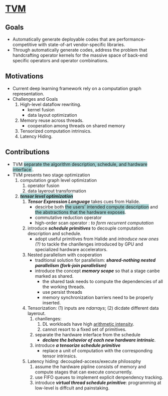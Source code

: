 # [TVM](https://tvm.ai/about)

## Goals

* Automatically generate deployable codes that are performance-competitive with state-of-art vendor-specific libraries.
* Through automatically generate codes, address the problem that handcrafting operator kernels for the massive space of back-end specific operators and operator combinations.

## Motivations

- Current deep learning framework rely on a computation graph representation.
- Challenges and Goals 
  1. High-level dataflow rewriting.
      * kernel fusion
      * data layout optimization
  2. Memory reuse across threads.
      * cooperation among threads on shared memory
  3. Tensorized computation intrinsics.
  4. Latency Hiding.

## Contributions

- TVM <span style="background-color:#A3D1D1;"> separate the algorithm description, schedule, and hardware interface </span>.
- TVM presents two stage optimization
  1. computation graph level optimization
      1. operator fusion
      1. data layerout transformation
  1. <span style="background-color:#A3D1D1;"> _**tensor level optimization**_ </span>
      1. _**Tensor Expression Language**_ takes cues from Halide.
          * descirbe both  <span style="background-color:#A3D1D1;">the users' intended compute description</span> and <span style="background-color:#A3D1D1;">the abstractions that the hardware exposes</span>.
          * commutative reduction operator
          * high-order scan operator : _to form recurrent computation_
      2. introduce _**schedule primitives**_ to decouple computation description and schedule.
          * adopt useful primitives from Halide and _introduce new ones (?)_ to tackle the chanllenges introduced by GPU and specialized hardware accelerators.
      3. Nested parallelism with cooperation
          * traditional solution for parallelism: _**shared-nothing nested parallelism (fork-join parallelism)**_
          * introduce the concept _**memory scope**_ so that a stage canbe marked as shared.
            *  the shared task needs to compute the dependencies of all the working threads.
            *  use persist threads
            *  memory synchronization barriers need to be properly inserted.
      4. Tensorization: (1) inputs are *ndarrays*; (2) dicdate different data layerout.
          1. chanllenges: 
              1. DL workloads have high [arithmetic intensity](https://en.wikipedia.org/wiki/Roofline_model#Arithmetic_intensity).
              2. cannot resort to a fixed set of primitives.
          2. separate the hardware interface from the schedule
              * _**declare the behavior of each new hardware intrinsic**_.
          3. introduce _**a tensorize schedule primitive**_
              * replace a unit of computation with the corresponding tensor intrinsics.
      5. Latency hiding: decoupled-access/execute philosophy
          1. assume the hardware pipline consists of memory and compute stages that can execute concurrently.
          2. use FIFO queues to implement explicit denpendency tracking.
          3. introduce _**virtual thread schedule primitive**_: programming at low-level is diffcult and painstaking.

